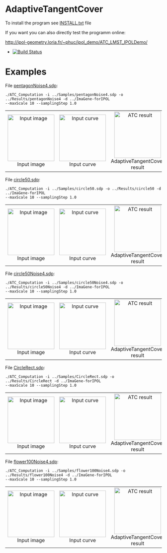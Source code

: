 # AdaptiveTangentCover

To install the program see <a href="https://github.com/ngophuc/AdaptiveTangentCover/blob/master/INSTALL.txt">INSTALL.txt</a> file


If you want you can also directly test the programm online:

http://ipol-geometry.loria.fr/~phuc/ipol_demo/ATC_LMST_IPOLDemo/


* [![Build Status](https://travis-ci.org/ngophuc/AdaptiveTangentCover.svg?branch=master)](https://travis-ci.org/ngophuc/AdaptiveTangentCover)

# Examples

<p>File <a href="https://github.com/ngophuc/AdaptiveTangentCover/blob/master/Samples/pentagonNoise4.sdp">pentagonNoise4.sdp</a>: </p>&#x000A;&#x000A;
<pre class="code highlight js-syntax-highlight plaintext">
<code>./ATC_Computation -i ../Samples/pentagonNoise4.sdp -o ../Results/pentagonNoise4 -d ../ImaGene-forIPOL &#x000A;--maxScale 10 --samplingStep 1.0</code>
</pre>&#x000A;&#x000A;
<p>
	<table cellpadding="5">
		<tr>
		<td align="center" valign="center">
			<a href="https://github.com/ngophuc/AdaptiveTangentCover/blob/master/Samples/pentagonNoise4.png">
				<img width="150" src="https://github.com/ngophuc/AdaptiveTangentCover/blob/master/Samples/pentagonNoise4.png" alt="Input image" />
			</a>	
		<br />
		Input image
		</td>		
		<td align="center" valign="center">
			<a href="https://github.com/ngophuc/AdaptiveTangentCover/blob/master/Results/pentagonNoise4.pdf">
				<img width="150" src="https://github.com/ngophuc/AdaptiveTangentCover/blob/master/Results/pentagonNoise4.png" alt="Input curve" />
			</a>	
		<br />
		Input curve
		</td>
		<td align="center" valign="center">
			<a href="https://github.com/ngophuc/AdaptiveTangentCover/blob/master/Results/pentagonNoise4ATC.pdf">
				<img width="150" src="https://github.com/ngophuc/AdaptiveTangentCover/blob/master/Results/pentagonNoise4ATC.png" alt="ATC result" />
			</a>
		<br />
		AdaptiveTangentCover result
		</td>
		</tr>
	</table>
</p>

<p>File <a href="https://github.com/ngophuc/AdaptiveTangentCover/blob/master/Samples/circle50.sdp">circle50.sdp</a>: </p>&#x000A;&#x000A;
<pre class="code highlight js-syntax-highlight plaintext">
<code>./ATC_Computation -i ../Samples/circle50.sdp -o ../Results/circle50 -d ../ImaGene-forIPOL &#x000A;--maxScale 10 --samplingStep 1.0</code>
</pre>&#x000A;&#x000A;
<p>
	<table cellpadding="5">
		<tr>
		<td align="center" valign="center">
			<a href="https://github.com/ngophuc/AdaptiveTangentCover/blob/master/Samples/circle50.png">
				<img width="150" src="https://github.com/ngophuc/AdaptiveTangentCover/blob/master/Samples/circle50.png" alt="Input image" />
			</a>	
		<br />
		Input image
		</td>	
		<td align="center" valign="center">
			<a href="https://github.com/ngophuc/AdaptiveTangentCover/blob/master/Results/circle50.pdf">
				<img width="150" src="https://github.com/ngophuc/AdaptiveTangentCover/blob/master/Results/circle50.png" alt="Input curve" />
			</a>	
		<br />
		Input curve
		</td>
		<td align="center" valign="center">
			<a href="https://github.com/ngophuc/AdaptiveTangentCover/blob/master/Results/circle50ATC.pdf">
				<img width="150" src="https://github.com/ngophuc/AdaptiveTangentCover/blob/master/Results/circle50ATC.png" alt="ATC result" />
			</a>
		<br />
		AdaptiveTangentCover result
		</td>
		</tr>
	</table>
</p>

<p>File <a href="https://github.com/ngophuc/AdaptiveTangentCover/blob/master/Samples/circle50Noise4.sdp">circle50Noise4.sdp</a>: </p>&#x000A;&#x000A;
<pre class="code highlight js-syntax-highlight plaintext">
<code>./ATC_Computation -i ../Samples/circle50Noise4.sdp -o ../Results/circle50Noise4 -d ../ImaGene-forIPOL &#x000A;--maxScale 10 --samplingStep 1.0</code>
</pre>&#x000A;&#x000A;
<p>
	<table cellpadding="5">
		<tr>
		<td align="center" valign="center">
			<a href="https://github.com/ngophuc/AdaptiveTangentCover/blob/master/Samples/circle50Noise4.png">
				<img width="150" src="https://github.com/ngophuc/AdaptiveTangentCover/blob/master/Samples/circle50Noise4.png" alt="Input image" />
			</a>	
		<br />
		Input image
		</td>		
		<td align="center" valign="center">
			<a href="https://github.com/ngophuc/AdaptiveTangentCover/blob/master/Results/circle50Noise4.pdf">
				<img width="150" src="https://github.com/ngophuc/AdaptiveTangentCover/blob/master/Results/circle50Noise4.png" alt="Input curve" />
			</a>	
		<br />
		Input curve
		</td>
		<td align="center" valign="center">
			<a href="https://github.com/ngophuc/AdaptiveTangentCover/blob/master/Results/circle50Noise4ATC.pdf">
				<img width="150" src="https://github.com/ngophuc/AdaptiveTangentCover/blob/master/Results/circle50Noise4ATC.png" alt="ATC result" />
			</a>
		<br />
		AdaptiveTangentCover result
		</td>
		</tr>
	</table>
</p>

<p>File <a href="https://github.com/ngophuc/AdaptiveTangentCover/blob/master/Samples/CircleRect.sdp">CircleRect.sdp</a>: </p>&#x000A;&#x000A;
<pre class="code highlight js-syntax-highlight plaintext">
<code>./ATC_Computation -i ../Samples/CircleRect.sdp -o ../Results/CircleRect -d ../ImaGene-forIPOL &#x000A;--maxScale 10 --samplingStep 1.0</code>
</pre>&#x000A;&#x000A;
<p>
	<table cellpadding="5">
		<tr>
		<td align="center" valign="center">
			<a href="https://github.com/ngophuc/AdaptiveTangentCover/blob/master/Samples/CircleRect.png">
				<img width="150" src="https://github.com/ngophuc/AdaptiveTangentCover/blob/master/Samples/CircleRect.png" alt="Input image" />
			</a>	
		<br />
		Input image
		</td>			
		<td align="center" valign="center">
			<a href="https://github.com/ngophuc/AdaptiveTangentCover/blob/master/Results/CircleRect.pdf">
				<img width="150" src="https://github.com/ngophuc/AdaptiveTangentCover/blob/master/Results/CircleRect.png" alt="Input curve" />
			</a>	
		<br />
		Input curve
		</td>
		<td align="center" valign="center">
			<a href="https://github.com/ngophuc/AdaptiveTangentCover/blob/master/Results/circleRectATC.pdf">
				<img width="150" src="https://github.com/ngophuc/AdaptiveTangentCover/blob/master/Results/circleRectATC.png" alt="ATC result" />
			</a>
		<br />
		AdaptiveTangentCover result
		</td>
		</tr>
	</table>
</p>

<p>File <a href="https://github.com/ngophuc/AdaptiveTangentCover/blob/master/Samples/flower100Noise4.sdp">flower100Noise4.sdp</a>: </p>&#x000A;&#x000A;
<pre class="code highlight js-syntax-highlight plaintext">
<code>./ATC_Computation -i ../Samples/flower100Noise4.sdp -o ../Results/flower100Noise4 -d ../ImaGene-forIPOL &#x000A;--maxScale 10 --samplingStep 1.0</code>
</pre>&#x000A;&#x000A;
<p>
	<table cellpadding="5">
		<tr>
		<td align="center" valign="center">
			<a href="https://github.com/ngophuc/AdaptiveTangentCover/blob/master/Samples/flower100Noise4.png">
				<img width="150" src="https://github.com/ngophuc/AdaptiveTangentCover/blob/master/Samples/flower100Noise4.png" alt="Input image" />
			</a>	
		<br />
		Input image
		</td>			
		<td align="center" valign="center">
			<a href="https://github.com/ngophuc/AdaptiveTangentCover/blob/master/Results/flower100Noise4.pdf">
				<img width="150" src="https://github.com/ngophuc/AdaptiveTangentCover/blob/master/Results/flower100Noise4.png" alt="Input curve" />
			</a>	
		<br />
		Input curve
		</td>
		<td align="center" valign="center">
			<a href="https://github.com/ngophuc/AdaptiveTangentCover/blob/master/Results/flower100Noise4ATC.pdf">
				<img width="150" src="https://github.com/ngophuc/AdaptiveTangentCover/blob/master/Results/flower100Noise4ATC.png" alt="ATC result" />
			</a>
		<br />
		AdaptiveTangentCover result
		</td>
		</tr>
	</table>
</p>
